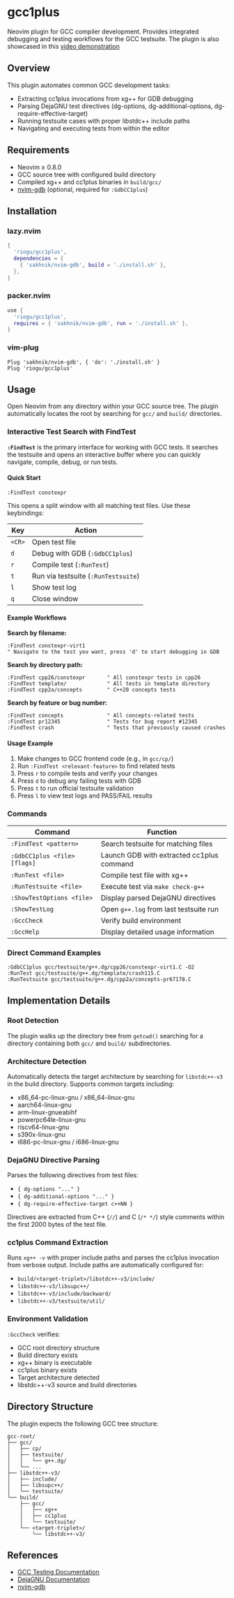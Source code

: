 # gcc1plus
Neovim plugin for GCC compiler development. Provides integrated debugging and testing workflows for the GCC testsuite.
The plugin is also showcased in this [video demonstration](https://www.youtube.com/watch?v=m0yDte273IQ)

## Overview
This plugin automates common GCC development tasks:
- Extracting cc1plus invocations from xg++ for GDB debugging
- Parsing DejaGNU test directives (dg-options, dg-additional-options, dg-require-effective-target)
- Running testsuite cases with proper libstdc++ include paths
- Navigating and executing tests from within the editor

## Requirements
- Neovim ≥ 0.8.0
- GCC source tree with configured build directory
- Compiled xg++ and cc1plus binaries in `build/gcc/`
- [nvim-gdb](https://github.com/sakhnik/nvim-gdb) (optional, required for `:GdbCC1plus`)

## Installation
### lazy.nvim
```lua
{
  'riogu/gcc1plus',
  dependencies = {
    { 'sakhnik/nvim-gdb', build = './install.sh' },
  },
}
```
### packer.nvim
```lua
use {
  'riogu/gcc1plus',
  requires = { 'sakhnik/nvim-gdb', run = './install.sh' },
}
```
### vim-plug
```vim
Plug 'sakhnik/nvim-gdb', { 'do': './install.sh' }
Plug 'riogu/gcc1plus'
```

## Usage
Open Neovim from any directory within your GCC source tree. The plugin automatically locates the root by searching for `gcc/` and `build/` directories.

### Interactive Test Search with FindTest
**`:FindTest`** is the primary interface for working with GCC tests. It searches the testsuite and opens an interactive buffer where you can quickly navigate, compile, debug, or run tests.

#### Quick Start
```vim
:FindTest constexpr
```
This opens a split window with all matching test files. Use these keybindings:

| Key | Action |
|-----|--------|
| `<CR>` | Open test file |
| `d` | Debug with GDB (`:GdbCC1plus`) |
| `r` | Compile test (`:RunTest`) |
| `t` | Run via testsuite (`:RunTestsuite`) |
| `l` | Show test log |
| `q` | Close window |

#### Example Workflows

**Search by filename:**
```vim
:FindTest constexpr-virt1
" Navigate to the test you want, press 'd' to start debugging in GDB
```

**Search by directory path:**
```vim
:FindTest cpp26/constexpr       " All constexpr tests in cpp26
:FindTest template/             " All tests in template directory
:FindTest cpp2a/concepts        " C++20 concepts tests
```

**Search by feature or bug number:**
```vim
:FindTest concepts              " All concepts-related tests
:FindTest pr12345               " Tests for bug report #12345
:FindTest crash                 " Tests that previously caused crashes
```

#### Usage Example
1. Make changes to GCC frontend code (e.g., in `gcc/cp/`)
2. Run `:FindTest <relevant-feature>` to find related tests
3. Press `r` to compile tests and verify your changes
4. Press `d` to debug any failing tests with GDB
5. Press `t` to run official testsuite validation
6. Press `l` to view test logs and PASS/FAIL results

### Commands
| Command | Function |
|---------|----------|
| `:FindTest <pattern>` | Search testsuite for matching files |
| `:GdbCC1plus <file> [flags]` | Launch GDB with extracted cc1plus command |
| `:RunTest <file>` | Compile test file with xg++ |
| `:RunTestsuite <file>` | Execute test via `make check-g++` |
| `:ShowTestOptions <file>` | Display parsed DejaGNU directives |
| `:ShowTestLog` | Open `g++.log` from last testsuite run |
| `:GccCheck` | Verify build environment |
| `:GccHelp` | Display detailed usage information |

### Direct Command Examples
```vim
:GdbCC1plus gcc/testsuite/g++.dg/cpp26/constexpr-virt1.C -O2
:RunTest gcc/testsuite/g++.dg/template/crash115.C
:RunTestsuite gcc/testsuite/g++.dg/cpp2a/concepts-pr67178.C
```

## Implementation Details
### Root Detection
The plugin walks up the directory tree from `getcwd()` searching for a directory containing both `gcc/` and `build/` subdirectories.

### Architecture Detection
Automatically detects the target architecture by searching for `libstdc++-v3` in the build directory. Supports common targets including:
- x86_64-pc-linux-gnu / x86_64-linux-gnu
- aarch64-linux-gnu
- arm-linux-gnueabihf
- powerpc64le-linux-gnu
- riscv64-linux-gnu
- s390x-linux-gnu
- i686-pc-linux-gnu / i686-linux-gnu

### DejaGNU Directive Parsing
Parses the following directives from test files:
- `{ dg-options "..." }`
- `{ dg-additional-options "..." }`
- `{ dg-require-effective-target c++NN }`

Directives are extracted from C++ (`//`) and C (`/* */`) style comments within the first 2000 bytes of the test file.

### cc1plus Command Extraction
Runs `xg++ -v` with proper include paths and parses the cc1plus invocation from verbose output. Include paths are automatically configured for:
- `build/<target-triplet>/libstdc++-v3/include/`
- `libstdc++-v3/libsupc++/`
- `libstdc++-v3/include/backward/`
- `libstdc++-v3/testsuite/util/`

### Environment Validation
`:GccCheck` verifies:
- GCC root directory structure
- Build directory exists
- xg++ binary is executable
- cc1plus binary exists
- Target architecture detected
- libstdc++-v3 source and build directories

## Directory Structure
The plugin expects the following GCC tree structure:
```
gcc-root/
├── gcc/
│   ├── cp/
│   ├── testsuite/
│   │   └── g++.dg/
│   └── ...
├── libstdc++-v3/
│   ├── include/
│   ├── libsupc++/
│   └── testsuite/
└── build/
    ├── gcc/
    │   ├── xg++
    │   ├── cc1plus
    │   └── testsuite/
    └── <target-triplet>/
        └── libstdc++-v3/
```

## References
- [GCC Testing Documentation](https://gcc.gnu.org/install/test.html)
- [DejaGNU Documentation](https://www.gnu.org/software/dejagnu/manual/)
- [nvim-gdb](https://github.com/sakhnik/nvim-gdb)
